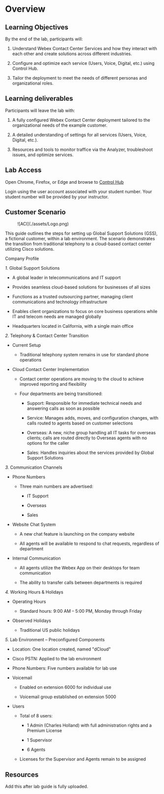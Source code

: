 # Overview

## Learning Objectives

By the end of the lab, participants will:   

1. Understand Webex Contact Center Services and how they interact with each other and create solutions across different industries.   

2. Configure and optimize each service (Users, Voice, Digital, etc.) using Control Hub.   

3. Tailor the deployment to meet the needs of different personas and organizational roles.   

## Learning deliverables

Participants will leave the lab with:   

1. A fully configured Webex Contact Center deployment tailored to the organizational needs of the example customer. 

2. A detailed understanding of settings for all services (Users, Voice, Digital, etc.).   

3. Resources and tools to monitor traffice via the Analyzer, troubleshoot issues, and optimize services.  

## Lab Access

Open Chrome, Firefox, or Edge and browse to [Control Hub](https://admin.webex.com/login)

Login using the user account associated with your student number. Your student number will be provided by your instructor.

## Customer Scenario

<figure markdown>
  ![ACI](./assets/Logo.png)
</figure>

This guide outlines the steps for setting up Global Support Solutions (GSS), a fictional customer, within a lab environment. The scenario demonstrates the transition from traditional telephony to a cloud-based contact center utilizing Cisco solutions. 

Company Profile 

*1.* Global Support Solutions 

  * A global leader in telecommunications and IT support 

  * Provides seamless cloud-based solutions for businesses of all sizes 

  * Functions as a trusted outsourcing partner, managing client communications and technology infrastructure 

  * Enables client organizations to focus on core business operations while IT and telecom needs are managed globally 

  * Headquarters located in California, with a single main office 


*2.* Telephony & Contact Center Transition 

* Current Setup 

    * Traditional telephony system remains in use for standard phone operations 


* Cloud Contact Center Implementation 

    * Contact center operations are moving to the cloud to achieve improved reporting and flexibility 

    * Four departments are being transitioned: 

        * Support: Responsible for immediate technical needs and answering calls as soon as possible 

        * Service: Manages adds, moves, and configuration changes, with calls routed to agents based on customer selections 

        * Overseas: A new, niche group handling all IT tasks for overseas clients; calls are routed directly to Overseas agents with no options for the caller 

        * Sales: Handles inquiries about the services provided by Global Support Solutions 


*3.* Communication Channels 

* Phone Numbers 

    * Three main numbers are advertised: 

        * IT Support 

        * Overseas 

        * Sales 

* Website Chat System 

    * A new chat feature is launching on the company website 

    * All agents will be available to respond to chat requests, regardless of department 

* Internal Communication 

    * All agents utilize the Webex App on their desktops for team communication 

    * The ability to transfer calls between departments is required 


*4.* Working Hours & Holidays 

* Operating Hours 

    * Standard hours: 9:00 AM – 5:00 PM, Monday through Friday 

* Observed Holidays 

    * Traditional US public holidays 


*5.* Lab Environment – Preconfigured Components 

* Location: One location created, named "dCloud" 

* Cisco PSTN: Applied to the lab environment 

* Phone Numbers: Five numbers available for lab use 

* Voicemail 

    * Enabled on extension 6000 for individual use 

    * Voicemail group established on extension 5000 

* Users 

    * Total of 8 users: 

        * 1 Admin (Charles Holland) with full administration rights and a Premium License 

        * 1 Supervisor 

        * 6 Agents 

    * Licenses for the Supervisor and Agents remain to be assigned

## Resources

Add this after lab guide is fully uploaded.